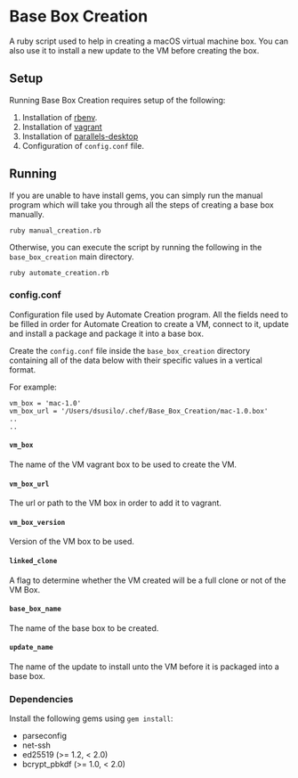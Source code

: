 # Base Box Creation

A ruby script used to help in creating a macOS virtual machine box. You can also use it to install a new update to the VM before creating the box.

## Setup

Running Base Box Creation requires setup of the following:
1. Installation of [rbenv](https://github.com/rbenv/rbenv).
2. Installation of [vagrant](https://developer.hashicorp.com/vagrant/docs/installation)
3. Installation of [parallels-desktop](https://www.parallels.com/products/desktop/) 
2. Configuration of `config.conf` file.

## Running
If you are unable to have install gems, you can simply run the manual program which will take you through all the steps of creating a base box manually.

    ruby manual_creation.rb

Otherwise, you can execute the script by running the following in the `base_box_creation` main directory. 

    ruby automate_creation.rb

### config.conf

Configuration file used by Automate Creation program. All the fields need to be filled in order for Automate Creation to create a VM, connect to it, update and install a package and package it into a base box. 

Create the `config.conf` file inside the `base_box_creation` directory containing all of the data below with their specific values in a vertical format. 

For example: 

```
vm_box = 'mac-1.0'
vm_box_url = '/Users/dsusilo/.chef/Base_Box_Creation/mac-1.0.box'
..
..
```

#### `vm_box`
The name of the VM vagrant box to be used to create the VM.

#### `vm_box_url`
The url or path to the VM box in order to add it to vagrant.

#### `vm_box_version`
Version of the VM box to be used. 

#### `linked_clone`
A flag to determine whether the VM created will be a full clone or not of the VM Box. 

#### `base_box_name`
The name of the base box to be created.

#### `update_name`
The name of the update to install unto the VM before it is packaged into a base box. 

### Dependencies

Install the following gems using `gem install`:
 * parseconfig
 * net-ssh
 * ed25519 (>= 1.2, < 2.0)
 * bcrypt_pbkdf (>= 1.0, < 2.0)